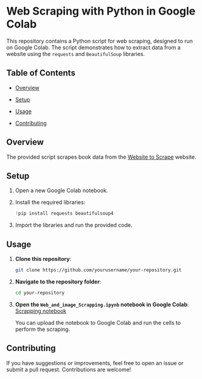 # Web Scraping with Python in Google Colab

This repository contains a Python script for web scraping, designed to run on Google Colab. The script demonstrates how to extract data from a website using the `requests` and `BeautifulSoup` libraries.

## Table of Contents

- [Overview](#overview)
- [Setup](#setup)
- [Usage](#usage)

- [Contributing](#contributing)

## Overview

The provided script scrapes book data from the [Website to Scrape](https://unsplash.com/) website. 

## Setup

1. Open a new Google Colab notebook.
2. Install the required libraries:

    ```python
    !pip install requests beautifulsoup4
    ```

3. Import the libraries and run the provided code.

## Usage

1. **Clone this repository**:

    ```bash
    git clone https://github.com/yourusername/your-repository.git
    ```

2. **Navigate to the repository folder**:

    ```bash
    cd your-repository
    ```

3. **Open the `Web_and_image_Scrapping.ipynb` notebook in Google Colab**:
   [Scrapping notebook](   https://github.com/safwaahmad/WEB-SCRAPPING-AND-IMAGE-SCRAPPING/blob/master/Web_and_image_Scrapping.ipynb)

    You can upload the notebook to Google Colab and run the cells to perform the scraping.

## Contributing

If you have suggestions or improvements, feel free to open an issue or submit a pull request. Contributions are welcome!




